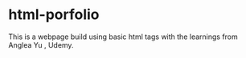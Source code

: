 # html-porfolio
This is a webpage build using basic html tags with the learnings from Anglea Yu , Udemy.
